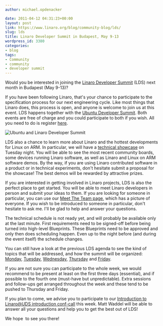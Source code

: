 ```yaml
---
author: michael.opdenacker

date: 2011-04-12 04:31:23+00:00
layout: post
link: https://www.linaro.org/blog/community-blog/lds/
slug: lds
title: Linaro Developer Summit in Budapest, May 9-13
wordpress_id: 3380
categories:
- blog
tags:
- Community
- community
- developer summit
---
```


Would you be interested in joining the [Linaro Developer Summit](https://wiki.linaro.org/Events/2011-05-LDS/) (LDS) next month in Budapest (May 9-13)?

If you have been following Linaro, that's your chance to participate to the specification process for our next engineering cycle. Like most things that Linaro does, this process is open, and anyone is welcome to join us at this event. LDS happens together with the [Ubuntu Developer Summit](http://uds.ubuntu.com/). Both events are free of charge and you could participate to both if you wish. All you need to do is register [here](https://wiki.linaro.org/Events/2011-05-LDS/#Registration%20and%20Travel).

![Ubuntu and Linaro Developer Summit ](https://wiki.linaro.org/Events/2010-10-LDS?action=AttachFile&do=get&target=uds-prague.jpg)

LDS also a chance to learn more about Linaro and the hottest developments for Linux on ARM. In particular, we will have a [technical showcase](https://wiki.linaro.org/Events/2011-05-LDS/Showcase) on Tuesday night. You will be able to see the most recent community boards, some devices running Linaro software, as well as Linaro and Linux on ARM software demos. By the way, if you are using Linaro contributed software in a product or in technical experiments, don't hesitate submit a proposal for the showcase! The best demos will be rewarded by attractive prizes.

If you are interested in getting involved in Linaro projects, LDS is also the perfect place to get started. You will be able to meet Linaro developers in person and submit your ideas to them. If you are looking for someone in particular, you can use our [Meet The Team page](https://wiki.linaro.org/MeetTheTeam), which has a picture of everyone. If you wish to be introduced to someone in particular, don't hesitate to ask me. I'll be glad to help and answer your questions.

The technical schedule is not ready yet, and will probably be available only at the last minute. First requirements need to be signed-off before being turned into high-level Blueprints. These Blueprints need to be approved and only then does
scheduling happen. Even up to the night before (and during the event itself) the schedule changes.

You can still have a look at the previous LDS agenda to see the kind of topics that will be addressed, and how the summit will be organized: [Monday](http://summit.ubuntu.com/uds-n/2010-10-25/?linaro_only), [Tuesday](http://summit.ubuntu.com/uds-n/2010-10-26/?linaro_only), [Wednesday](http://summit.ubuntu.com/uds-n/2010-10-27/?linaro_only), [Thursday](http://summit.ubuntu.com/uds-n/2010-10-28/?linaro_only) and [Friday](http://summit.ubuntu.com/uds-n/2010-10-29/?linaro_only).

If you are not sure you can participate to the whole week, we would recommend to be present at least on the first three days (essential), and if possible to the fourth one (must-have but unpredictable). Extra sessions and follow-ups get arranged throughout the week and these tend to be pushed to Thursday and Friday.

If you plan to come, we advise you to participate to our [Introduction to Linaro@UDS introduction conf-call](https://wiki.linaro.org/Events/2011-05-LDS/#An%20Introduction%20to%20the%20Linaro@UDS%20Event) this week. Matt Waddel will be able to answer all your questions and help you to get the best out of LDS!

We hope  to see you there!
